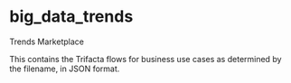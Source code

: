 # big_data_trends

Trends Marketplace

This contains the Trifacta flows for business use cases as determined by the filename, in JSON format.
